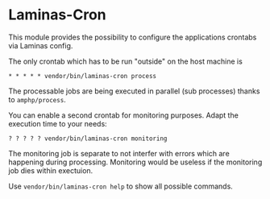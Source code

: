 # Laminas-Cron

This module provides the possibility to configure the applications crontabs via Laminas config.

The only crontab which has to be run "outside" on the host machine is

`* * * * * vendor/bin/laminas-cron process`

The processable jobs are being executed in parallel (sub processes) thanks to `amphp/process`.

You can enable a second crontab for monitoring purposes. Adapt the execution time to your needs:

`? ? ? ? ? vendor/bin/laminas-cron monitoring`

The monitoring job is separate to not interfer with errors which are happening during processing. Monitoring would be useless if the monitoring job dies within exectuion.

Use `vendor/bin/laminas-cron help` to show all possible commands.